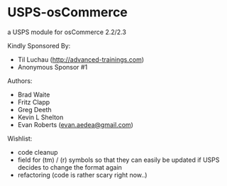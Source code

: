 USPS-osCommerce
===============
a USPS module for osCommerce 2.2/2.3

Kindly Sponsored By:
- Til Luchau (http://advanced-trainings.com)
- Anonymous Sponsor #1


Authors:
- Brad Waite
- Fritz Clapp
- Greg Deeth
- Kevin L Shelton
- Evan Roberts (evan.aedea@gmail.com)


Wishlist: 
- code cleanup
- field for (tm) / (r) symbols so that they can easily be updated if USPS decides to change the format again
- refactoring (code is rather scary right now..)

